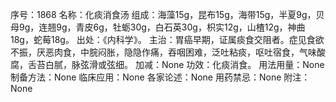 序号：1868
名称：化痰消食汤
组成：海藻15g，昆布15g，海带15g，半夏9g，贝母9g，连翘9g，青皮6g，牡蛎30g，白石英30g，枳实12g，山楂12g，神曲18g，蛇莓18g。
出处：《内科学》。
主治：胃癌早期，证属痰食交阻者。症见食欲不振，厌恶肉食，中脘闷胀，隐隐作痛，吞咽困难，泛吐粘痰，呕吐宿食，气味酸腐，舌苔白腻，脉弦滑或弦细。
加减：None
功效：化痰消食。
用法用量：None
制备方法：None
临床应用：None
各家论述：None
用药禁忌：None
附注：None

